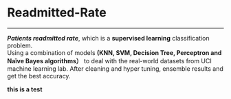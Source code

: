 # Readmitted-Rate
--------
**_Patients readmitted rate_**, which is a **supervised learning** classification problem. <br>
Using a combination of models **(KNN, SVM, Decision Tree, Perceptron and Naïve Bayes algorithms）** to deal with the real-world datasets from UCI machine learning lab. 
After cleaning and hyper tuning, ensemble results and get the best accuracy.


**this is a test**
